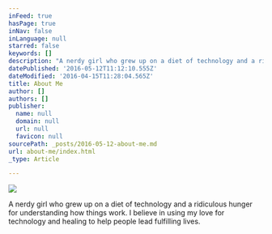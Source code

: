 ```yaml
---
inFeed: true
hasPage: true
inNav: false
inLanguage: null
starred: false
keywords: []
description: "A nerdy girl who grew up on a diet of technology and a ridiculous hunger for understanding how things work. I believe in using my love for technology and healing to help people lead fulfilling lives.\_"
datePublished: '2016-05-12T11:12:10.555Z'
dateModified: '2016-04-15T11:28:04.565Z'
title: About Me
author: []
authors: []
publisher:
  name: null
  domain: null
  url: null
  favicon: null
sourcePath: _posts/2016-05-12-about-me.md
url: about-me/index.html
_type: Article

---
```

![](https://the-grid-user-content.s3-us-west-2.amazonaws.com/241a510b-845b-4f48-914f-92b4677be896.jpg)

A nerdy girl who grew up on a diet of technology and a ridiculous hunger for understanding how things work. I believe in using my love for technology and healing to help people lead fulfilling lives.